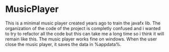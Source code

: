 # MusicPlayer
This is a minimal music player created years ago to train the javafx lib. The organization of the code of the project is completly confused and i wanted to try to refactor all the code but this can take me a long time so i think it will remain like this.
The music player works fine on windows.
When the user close the music player, it saves the data in %appdata%.

